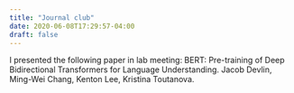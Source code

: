 ```yaml
---
title: "Journal club"
date: 2020-06-08T17:29:57-04:00
draft: false
---
```

I presented the following paper in lab meeting:
BERT: Pre-training of Deep Bidirectional Transformers for Language Understanding. Jacob Devlin, Ming-Wei Chang, Kenton Lee, Kristina Toutanova.
